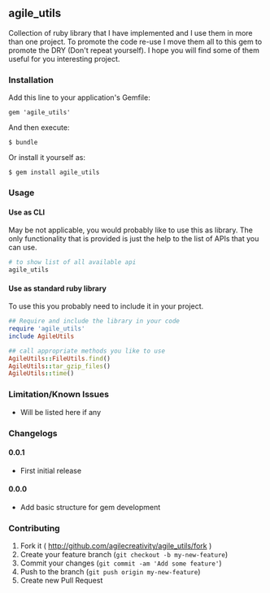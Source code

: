 ## agile_utils

Collection of ruby library that I have implemented and I use them in more
than one project. To promote the code re-use I move them all to this gem to promote the
DRY (Don't repeat yourself). I hope you will find some of them useful for you
interesting project.

### Installation

Add this line to your application's Gemfile:

    gem 'agile_utils'

And then execute:

    $ bundle

Or install it yourself as:

    $ gem install agile_utils

### Usage

#### Use as CLI

May be not applicable, you would probably like to use this as library.
The only functionality that is provided is just the help to the list of APIs
that you can use.

```sh
# to show list of all available api
agile_utils
```

#### Use as standard ruby library

To use this you probably need to include it in your project.

```rb
## Require and include the library in your code
require 'agile_utils'
include AgileUtils

## call appropriate methods you like to use
AgileUtils::FileUtils.find()
AgileUtils::tar_gzip_files()
AgileUtils::time()
```

### Limitation/Known Issues

 - Will be listed here if any

### Changelogs

#### 0.0.1

- First initial release

#### 0.0.0

- Add basic structure for gem development

### Contributing

1. Fork it ( http://github.com/agilecreativity/agile_utils/fork )
2. Create your feature branch (`git checkout -b my-new-feature`)
3. Commit your changes (`git commit -am 'Add some feature'`)
4. Push to the branch (`git push origin my-new-feature`)
5. Create new Pull Request
